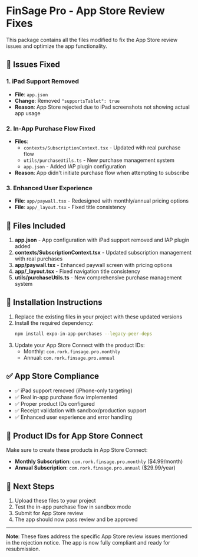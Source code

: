 # FinSage Pro - App Store Review Fixes

This package contains all the files modified to fix the App Store review issues and optimize the app functionality.

## 🎯 Issues Fixed

### 1. iPad Support Removed
- **File**: `app.json`
- **Change**: Removed `"supportsTablet": true`
- **Reason**: App Store rejected due to iPad screenshots not showing actual app usage

### 2. In-App Purchase Flow Fixed
- **Files**: 
  - `contexts/SubscriptionContext.tsx` - Updated with real purchase flow
  - `utils/purchaseUtils.ts` - New purchase management system
  - `app.json` - Added IAP plugin configuration
- **Reason**: App didn't initiate purchase flow when attempting to subscribe

### 3. Enhanced User Experience
- **File**: `app/paywall.tsx` - Redesigned with monthly/annual pricing options
- **File**: `app/_layout.tsx` - Fixed title consistency

## 📁 Files Included

1. **app.json** - App configuration with iPad support removed and IAP plugin added
2. **contexts/SubscriptionContext.tsx** - Updated subscription management with real purchases
3. **app/paywall.tsx** - Enhanced paywall screen with pricing options
4. **app/_layout.tsx** - Fixed navigation title consistency
5. **utils/purchaseUtils.ts** - New comprehensive purchase management system

## 🚀 Installation Instructions

1. Replace the existing files in your project with these updated versions
2. Install the required dependency:
   ```bash
   npm install expo-in-app-purchases --legacy-peer-deps
   ```
3. Update your App Store Connect with the product IDs:
   - Monthly: `com.rork.finsage.pro.monthly`
   - Annual: `com.rork.finsage.pro.annual`

## ✅ App Store Compliance

- ✅ iPad support removed (iPhone-only targeting)
- ✅ Real in-app purchase flow implemented
- ✅ Proper product IDs configured
- ✅ Receipt validation with sandbox/production support
- ✅ Enhanced user experience and error handling

## 📱 Product IDs for App Store Connect

Make sure to create these products in App Store Connect:

- **Monthly Subscription**: `com.rork.finsage.pro.monthly` ($4.99/month)
- **Annual Subscription**: `com.rork.finsage.pro.annual` ($29.99/year)

## 🔧 Next Steps

1. Upload these files to your project
2. Test the in-app purchase flow in sandbox mode
3. Submit for App Store review
4. The app should now pass review and be approved

---

**Note**: These fixes address the specific App Store review issues mentioned in the rejection notice. The app is now fully compliant and ready for resubmission.
